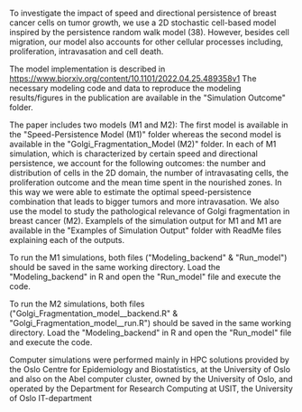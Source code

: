To investigate the impact of speed and directional persistence of breast cancer cells on tumor growth, we use a 2D stochastic cell-based model inspired by the persistence random walk model (38). However, besides cell migration, our model also accounts for other cellular processes including, proliferation, intravasation and cell death. 

The model implementation is described in https://www.biorxiv.org/content/10.1101/2022.04.25.489358v1 
The necessary modeling code and data to reproduce the modeling results/figures in the publication are available in the "Simulation Outcome" folder. 

The paper includes two models (M1 and M2):
The first model is available in the "Speed-Persistence Model (M1)" folder whereas the second model is available in the "Golgi_Fragmentation_Model (M2)" folder. In each of M1 simulation, which is characterized by certain speed and directional persistence, we account for the following outcomes: the number and distribution of cells in the 2D domain, the number of intravasating cells, the proliferation outcome and the mean time spent in the nourished zones. In this way we were able to estimate the optimal speed-persistence combination that leads to bigger tumors and more intravasation. We also use the model to study the pathological relevance of Golgi fragmentation in breast cancer (M2). Examplels of the simulation output for M1 and M1 are available in the "Examples of Simulation Output" folder with ReadMe files explaining each of the outputs. 

To run the M1 simulations, both files ("Modeling_backend" & "Run_model") should be saved in the same working directory. Load the "Modeling_backend" in R and open the "Run_model" file and execute the code.

To run the M2 simulations, both files ("Golgi_Fragmentation_model__backend.R" & "Golgi_Fragmentation_model__run.R") should be saved in the same working directory. Load the "Modeling_backend" in R and open the "Run_model" file and execute the code.

Computer simulations were performed mainly in HPC solutions provided by the Oslo Centre for Epidemiology and Biostatistics, at the University of Oslo and also on the Abel computer cluster, owned by the University of Oslo, and operated by the Department for Research Computing at USIT, the University of Oslo IT-department
